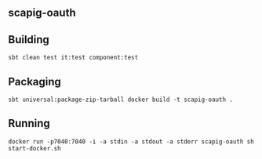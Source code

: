 ## scapig-oauth

## Building
``
sbt clean test it:test component:test
``

## Packaging
``
sbt universal:package-zip-tarball
docker build -t scapig-oauth .
``

## Running
``
docker run -p7040:7040 -i -a stdin -a stdout -a stderr scapig-oauth sh start-docker.sh
``